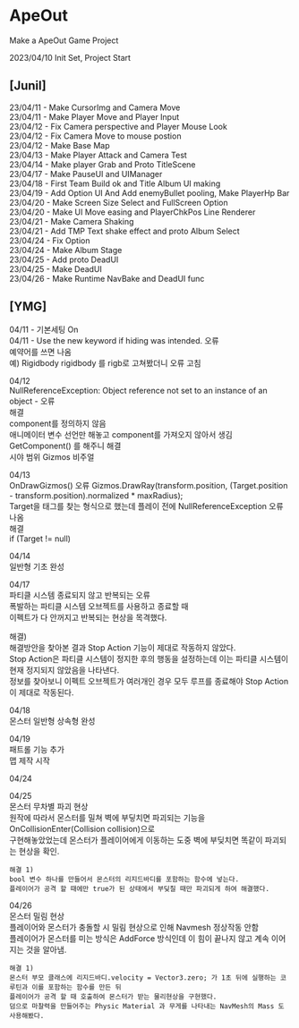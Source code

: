 # ApeOut
Make a ApeOut Game Project

2023/04/10 Init Set, Project Start


## [Junil]
23/04/11 - Make CursorImg and Camera Move    
23/04/11 - Make Player Move and Player Input    
23/04/12 - Fix Camera perspective and Player Mouse Look    
23/04/12 - Fix Camera Move to mouse postion    
23/04/12 - Make Base Map    
23/04/13 - Make Player Attack and Camera Test    
23/04/14 - Make player Grab and Proto TitleScene    
23/04/17 - Make PauseUI and UIManager    
23/04/18 - First Team Build ok and Title Album UI making    
23/04/19 - Add Option UI And Add enemyBullet pooling, Make PlayerHp Bar    
23/04/20 - Make Screen Size Select and FullScreen Option    
23/04/20 - Make UI Move easing and PlayerChkPos Line Renderer    
23/04/21 - Make Camera Shaking    
23/04/21 - Add TMP Text shake effect and proto Album Select    
23/04/24 - Fix Option    
23/04/24 - Make Album Stage    
23/04/25 - Add proto DeadUI    
23/04/25 - Make DeadUI    
23/04/26 - Make Runtime NavBake and DeadUI func    


## [YMG]
04/11 - 기본세팅 On    
04/11 - Use the new keyword if hiding was intended. 오류    
예약어를 쓰면 나옴    
예) Rigidbody rigidbody 를 rigb로 고쳐봤더니 오류 고침    

04/12    
NullReferenceException: Object reference not set to an instance of an object - 오류    
해결    
component를 정의하지 않음    
애니메이터 변수 선언만 해놓고 component를 가져오지 않아서 생김    
GetComponent<Animator>() 를 해주니 해결    
시야 범위 Gizmos 비주얼    

04/13    
OnDrawGizmos() 오류
Gizmos.DrawRay(transform.position, (Target.position - transform.position).normalized * maxRadius);    
Target을 태그를 찾는 형식으로 했는데 플레이 전에 NullReferenceException 오류 나옴    
해결    
if (Target != null)    
    
04/14    
일반형 기초 완성  

04/17    
파티클 시스템 종료되지 않고 반복되는 오류    
폭발하는 파티클 시스템 오브젝트를 사용하고 종료할 때    
이펙트가 다 안꺼지고 반복되는 현상을 목격했다.    

해결)    
해결방안을 찾아본 결과 Stop Action 기능이 제대로 작동하지 않았다.    
Stop Action은 파티클 시스템이 정지한 후의 행동을 설정하는데 이는 파티클 시스템이 현재 정지되지 않았음을 나타낸다.    
정보를 찾아보니 이펙트 오브젝트가 여러개인 경우 모두 루프를 종료해야 Stop Action이 제대로 작동된다.    
    
04/18    
몬스터 일반형 상속형 완성    

04/19    
패트롤 기능 추가    
맵 제작 시작    
    
04/24

04/25    
    몬스터 무차별 파괴 현상    
    원작에 따라서 몬스터를 밀쳐 벽에 부딯치면 파괴되는 기능을 OnCollisionEnter(Collision collision)으로    
    구현해놓았었는데 몬스터가 플레이어에게 이동하는 도중 벽에 부딪치면 똑같이 파괴되는 현상을 확인.    
        
    해결 1)    
    bool 변수 하나를 만들어서 몬스터의 리지드바디를 포함하는 함수에 넣는다.    
    플레이어가 공격 할 때에만 true가 된 상태에서 부딪칠 때만 파괴되게 하여 해결했다.        
    

04/26    
    몬스터 밀림 현상    
    플레이어와 몬스터가 충돌할 시 밀림 현상으로 인해 Navmesh 정상작동 안함    
    플레이어가 몬스터를 미는 방식은 AddForce 방식인데 이 힘이 끝나지 않고 계속 이어지는 것을 알아냄.    
        
    해결 1)    
    몬스터 부모 클래스에 리지드바디.velocity = Vector3.zero; 가 1초 뒤에 실행하는 코루틴과 이를 포함하는 함수를 만든 뒤    
    플레이어가 공격 할 때 호출하여 몬스터가 받는 물리현상을 구현했다.    
    덤으로 마찰력을 만들어주는 Physic Material 과 무게를 나타내는 NavMesh의 Mass 도 사용해봤다.    
    
    

